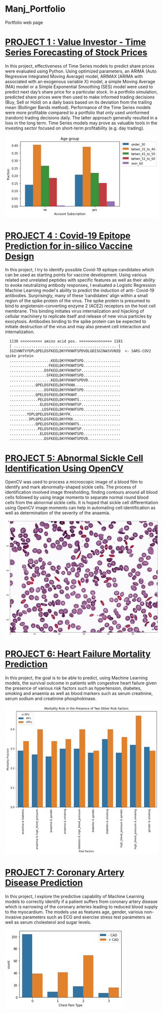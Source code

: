 # Manj_Portfolio
Portfolio web page
# [PROJECT 1 : Value Investor -  Time Series Forecasting of Stock Prices](https://github.com/ManjWeerapura/MyProject/blob/main/Project_5_Value_Investor/Value_investor_7.ipynb)
In this project, effectiveness of Time Series models to predict share prices were evaluated using Python. Using optimized parameters, an ARIMA (Auto Regressive Integrated Moving Average) model, ARIMAX (ARIMA with associated with an exogenous variable X) model, a simple Moving Average (MA) model or a Simple Exponential Smoothing (SES) model were used to predict next day’s share price for a particular stock. In a portfolio simulation, predicted share prices were then used to make informed trading decisions (Buy, Sell or Hold) on a daily basis based on its deviation from the trailing mean (Bollinger Bands method). Performance of the Time Series models were more profitable compared to a portfolio that only used uninformed (random) trading decisions daily. The latter approach generally resulted in a loss in the long term. Time Series models may prove as valuable tools in the investing sector focused on short-term profitability (e.g. day trading).

![](https://github.com/ManjWeerapura/Manj_Portfolio/blob/main/term_deposit.png?raw=true)


# [PROJECT 4 : Covid-19 Epitope Prediction for in-silico Vaccine Design](https://github.com/ManjWeerapura/python_projects/blob/main/Covid19_epitope_prediction_for_vaccine_development/Covid19_antibody_prediction.ipynb)
In this project, I try to identify possible Covid-19 epitope candidates which can be used as starting points for vaccine development. Using various related and unrelated peptides with specific features as well as their ability to evoke neutralizing antibody responses, I evaluated a Logistic Regression Machine Learning model's ability to predict the induction of anti- Covid-19 antibodies.  Surprisingly, many of these ‘candidates’ align within a small region of the spike protein of the virus. The spike protein is presumed to bind to angiotensin-converting enzyme 2 (ACE2) receptors on the host cell membrane. This binding initiates virus internalization and hijacking of cellular machinery to replicate itself and release of new virus particles by exocytosis.  Antibodies binding to the spike protein can be expected to initiate destruction of the virus and may also prevent cell interaction and internalization.

      1130 <<<<<<<<<< amino acid pos. >>>>>>>>>>>>>>> 1181
      | ............................................... |
      IGIVNNTVYDPLQPELDSFKEELDKYFKNHTSPDVDLGDISGINASVVNIQ  <- SARS-COV2 spike protein
      ...................KEELDKYFKNHTSPD.................
      ..................FKEELDKYFKNHTSPD.................
      ................DSFKEELDKYFKNHTSP..................
      .................SFKEELDKYFKNHTSPD.................
      ...................KEELDKYFKNHTSPDVD...............
      ............QPELDSFKEELDKYFKNH.....................
      ................DSFKEELDKYFKNHTSPD.................
      ............QPELDSFKEELDKYFKNHT....................
      .............PELDSFKEELDKYFKNHTS...................
      ..............ELDSFKEELDKYFKNHTSP..................
      ...............LDSFKEELDKYFKNHTSPD.................
      ........YDPLQPELDSFKEELDKYFK.......................
      .........DPLQPELDSFKEELDKYFKN......................
      ............QPELDSFKEELDKYFKNHTS...................
      .............PELDSFKEELDKYFKNHTSP..................
      ..............ELDSFKEELDKYFKNHTSPD.................
      ................DSFKEELDKYFKNHTSPDVD...............

# [PROJECT 5: Abnormal Sickle Cell Identification Using OpenCV](https://github.com/ManjWeerapura/python_projects/blob/main/OpenCV_Sickle_cell_identification/sickle_cell_identification.ipynb)
OpenCV was used to process a microscopic image of a blood film to identify and mark abnormally-shaped sickle cells. The process of identification involved image thresholding, finding contours around all blood cells followed by using image moments to separate normal round blood cells from the abnormal sickle cells. It is hoped that sickle cell differentiation using OpenCV image moments can help in automating cell identification as well as determination of the severity of the anaemia.

![](https://github.com/ManjWeerapura/Manj_Portfolio/blob/main/sickle_cell_rs.png?raw=true)

# [PROJECT 6: Heart Failure Mortality Prediction](https://github.com/ManjWeerapura/python_projects/blob/main/Heart_Failure_Mortality_Prediction/heart-failure-mortality-predictions.ipynb)
In this project, the goal is to be able to predict, using Machine Learning models, the survival outcome in patients with congestive heart failure given the presence of various risk factors such as hypertension, diabetes, smoking and anaemia as well as blood markers such as serum creatinine, serum sodium and creatinine phosphokinase.

![](https://github.com/ManjWeerapura/Manj_Portfolio/blob/main/HF_mortality_risk.png?raw=true)

# [PROJECT 7: Coronary Artery Disease Prediction](https://github.com/ManjWeerapura/python_projects/blob/main/Coronary_Artery_Disease_Prediction/Heart_Disease_data_read.ipynb)
In this project, I explore the predictive capability of Machine Learning models to correctly identify if a patient suffers from coronary artery disease which is narrowing of the coronary arteries leading to reduced blood supply to the myocardium. The models use as features age, gender, various non-invasive parameters such as ECG and exercise stress test parameters as well as serum cholesterol and sugar levels.

![](https://github.com/ManjWeerapura/Manj_Portfolio/blob/main/Chest_pain_type.png?raw=true)
